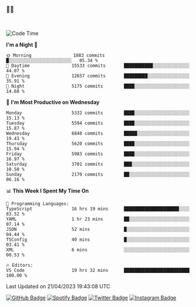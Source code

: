 ### 🤙🍺

<!-- <a href="https://github-readme-stats.vercel.app/api?username=hzak2xx&count_private=true&show_icons=true&theme=dracula">
  <img align="center" src="https://github-readme-stats.vercel.app/api?username=hzak2xx&count_private=true&show_icons=true&theme=dracula" />
</a>
</br> -->
</br>

<!--START_SECTION:waka-->
![Code Time](http://img.shields.io/badge/Code%20Time-2%2C352%20hrs%206%20mins-blue)

**I'm a Night 🦉** 

```text
🌞 Morning                1883 commits        █░░░░░░░░░░░░░░░░░░░░░░░░   05.34 % 
🌆 Daytime                15533 commits       ███████████░░░░░░░░░░░░░░   44.07 % 
🌃 Evening                12657 commits       █████████░░░░░░░░░░░░░░░░   35.91 % 
🌙 Night                  5175 commits        ████░░░░░░░░░░░░░░░░░░░░░   14.68 % 
```
📅 **I'm Most Productive on Wednesday** 

```text
Monday                   5332 commits        ████░░░░░░░░░░░░░░░░░░░░░   15.13 % 
Tuesday                  5594 commits        ████░░░░░░░░░░░░░░░░░░░░░   15.87 % 
Wednesday                6848 commits        █████░░░░░░░░░░░░░░░░░░░░   19.43 % 
Thursday                 5620 commits        ████░░░░░░░░░░░░░░░░░░░░░   15.94 % 
Friday                   5983 commits        ████░░░░░░░░░░░░░░░░░░░░░   16.97 % 
Saturday                 3701 commits        ███░░░░░░░░░░░░░░░░░░░░░░   10.50 % 
Sunday                   2170 commits        ██░░░░░░░░░░░░░░░░░░░░░░░   06.16 % 
```


📊 **This Week I Spent My Time On** 

```text
💬 Programming Languages: 
TypeScript               16 hrs 19 mins      █████████████████████░░░░   83.52 % 
YAML                     1 hr 23 mins        ██░░░░░░░░░░░░░░░░░░░░░░░   07.14 % 
JSON                     52 mins             █░░░░░░░░░░░░░░░░░░░░░░░░   04.44 % 
TSConfig                 40 mins             █░░░░░░░░░░░░░░░░░░░░░░░░   03.41 % 
XML                      6 mins              ░░░░░░░░░░░░░░░░░░░░░░░░░   00.53 % 

🔥 Editors: 
VS Code                  19 hrs 32 mins      █████████████████████████   100.00 % 
```


 Last Updated on 21/04/2023 19:43:08 UTC
<!--END_SECTION:waka-->

[![GitHub Badge](https://img.shields.io/badge/GitHub-100000?style=for-the-badge&logo=github&logoColor=white)](https://github.com/hzak2xx)
[![Spotify Badge](https://img.shields.io/badge/Spotify-1ED760?&style=for-the-badge&logo=spotify&logoColor=white)](https://open.spotify.com/user/uf90s6sbbh75a1mt44clkhkvf)
[![Twitter Badge](https://img.shields.io/badge/Twitter-1DA1F2?style=for-the-badge&logo=twitter&logoColor=white)](https://twitter.com/hzak2xx)
[![Instagram Badge](https://img.shields.io/badge/Instagram-E4405F?style=for-the-badge&logo=instagram&logoColor=white)](https://www.instagram.com/hzak2xx/)
